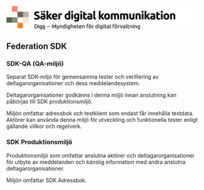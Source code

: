 ![Digg - Säker digital kommunikation](/images/SDK_logo.png)

## Federation SDK

### SDK-QA (QA-miljö)
Separat SDK-miljö för gemensamma tester och verifiering av deltagarorganisationer och dess meddelandesystem.

Deltagarorganisationer godkänns i denna miljö innan anslutning kan påbörjas till SDK produktionsmiljö.

Miljön omfattar adressbok och testklient som endast får innehålla testdata. Aktörer kan använda denna miljö för utveckling och funktionella tester enligt gällande villkor och regelverk.

### SDK Produktionsmiljö
Produktionsmiljö som omfattar anslutna aktörer och deltagarorganisationer för utbyte av meddelanden och känslig information med andra anslutna deltagarorganisationer.

Miljön omfattar SDK Adressbok.
